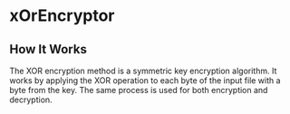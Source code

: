 # xOrEncryptor



## How It Works
The XOR encryption method is a symmetric key encryption algorithm. It works by applying the XOR operation to each byte of the input file with a byte from the key. The same process is used for both encryption and decryption.
